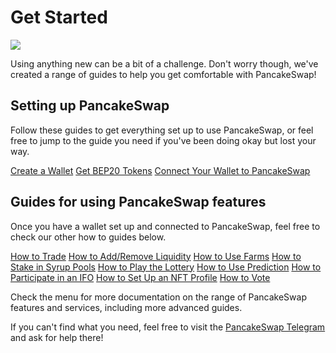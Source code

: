 # Get Started

![](https://gblobscdn.gitbook.com/assets%2F-MHREX7DHcljbY5IkjgJ%2F-MbAMObsweNRS-pDqIid%2F-MbAOS6qTp_O-x9ZkROg%2Fdocs%20masthead%20%2815%29.png?alt=media&token=77a0592a-82b8-4cf9-92ab-998f40719f77)

Using anything new can be a bit of a challenge. Don't worry though, we've created a range of guides to help you get comfortable with PancakeSwap!

## Setting up PancakeSwap <a id="setting-up-pancakeswap"></a>

Follow these guides to get everything set up to use PancakeSwap, or feel free to jump to the guide you need if you've been doing okay but lost your way.

​[Create a Wallet](create-a-wallet%20%281%29.md) [Get BEP20 Tokens](get-bep20-tokens%20%281%29.md) [Connect Your Wallet to PancakeSwap](connect-your-wallet-to-pancakeswap%20%281%29.md)​

## Guides for using PancakeSwap features <a id="guides-for-using-pancakeswap-features"></a>

Once you have a wallet set up and connected to PancakeSwap, feel free to check our other how to guides below.

​[How to Trade](../products/pancakeswap-exchange/how-to-trade.md) [How to Add/Remove Liquidity](../products/pancakeswap-exchange/how-to-add-remove-liquidity.md) [How to Use Farms](../products/yield-farming/how-to-use-farms.md) [How to Stake in Syrup Pools](../products/syrup-pool/how-to-stake-in-syrup-pools.md) [How to Play the Lottery](../products/lottery/how-to-play-the-lottery.md) [How to Use Prediction](https://docs.pancakeswap.finance/products/prediction/prediction-guide) [How to Participate in an IFO](https://docs.pancakeswap.finance/products/ifo-initial-farm-offering/ifo-guide) [How to Set Up an NFT Profile](https://docs.pancakeswap.finance/products/nft-profile-system/profile-guide) [How to Vote](https://docs.pancakeswap.finance/products/voting/voting-guide)​

Check the menu for more documentation on the range of PancakeSwap features and services, including more advanced guides.

If you can't find what you need, feel free to visit the [PancakeSwap Telegram](https://t.me/pancakeswap) and ask for help there!

